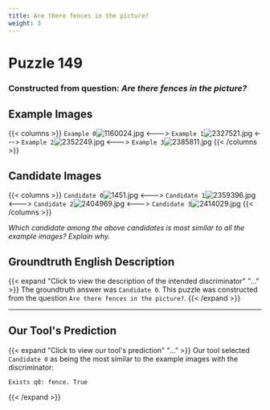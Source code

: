 ```yaml
---
title: Are there fences in the picture?
weight: 3
---
```


# Puzzle 149
### Constructed from question: _Are there fences in the picture?_


## Example Images
{{< columns >}}
`Example 0`![1160024.jpg](/gqa_images/1160024.jpg)
<--->
`Example 1`![2327521.jpg](/gqa_images/2327521.jpg)
<--->
`Example 2`![2352249.jpg](/gqa_images/2352249.jpg)
<--->
`Example 3`![2385811.jpg](/gqa_images/2385811.jpg)
{{< /columns >}}

## Candidate Images
{{< columns >}}
`Candidate 0`![1451.jpg](/gqa_images/1451.jpg)
<--->
`Candidate 1`![2359396.jpg](/gqa_images/2359396.jpg)
<--->
`Candidate 2`![2404969.jpg](/gqa_images/2404969.jpg)
<--->
`Candidate 3`![2414029.jpg](/gqa_images/2414029.jpg)
{{< /columns >}}

*Which candidate among the above candidates is most similar to all the example images? Explain why.*

## Groundtruth English Description

{{< expand "Click to view the description of the intended discriminator" "..." >}}
The groundtruth answer was `Candidate 0`. This puzzle was constructed from the question `Are there fences in the picture?`.
{{< /expand >}}

---

## Our Tool's Prediction

{{< expand "Click to view our tool's prediction" "..." >}}
Our tool selected `Candidate 0` as being the most similar to the example images with the discriminator:
```plaintext
Exists q0: fence. True
```
{{< /expand >}}
